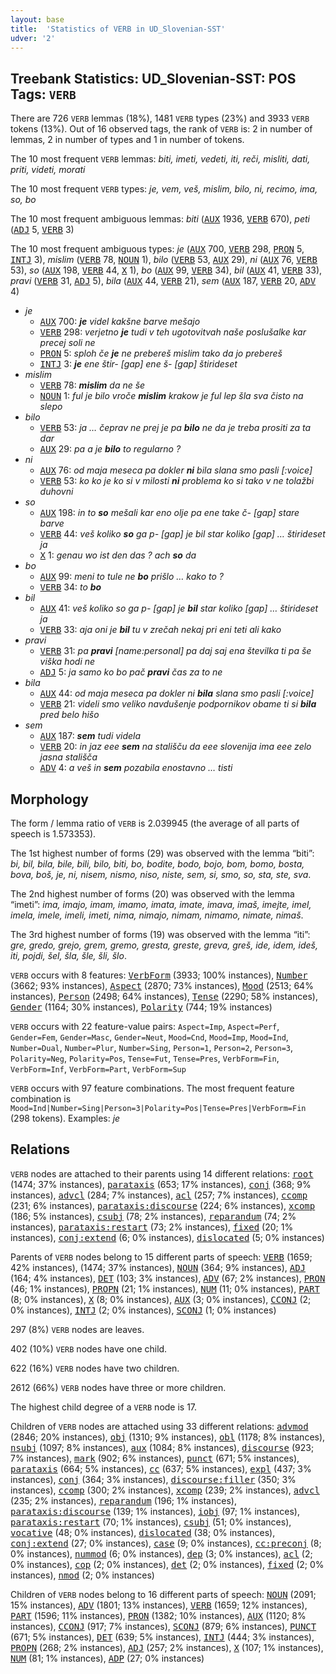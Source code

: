 ```yaml
---
layout: base
title:  'Statistics of VERB in UD_Slovenian-SST'
udver: '2'
---
```


## Treebank Statistics: UD_Slovenian-SST: POS Tags: `VERB`

There are 726 `VERB` lemmas (18%), 1481 `VERB` types (23%) and 3933 `VERB` tokens (13%).
Out of 16 observed tags, the rank of `VERB` is: 2 in number of lemmas, 2 in number of types and 1 in number of tokens.

The 10 most frequent `VERB` lemmas: <em>biti, imeti, vedeti, iti, reči, misliti, dati, priti, videti, morati</em>

The 10 most frequent `VERB` types:  <em>je, vem, veš, mislim, bilo, ni, recimo, ima, so, bo</em>

The 10 most frequent ambiguous lemmas: <em>biti</em> (<tt><a href="sl_sst-pos-AUX.html">AUX</a></tt> 1936, <tt><a href="sl_sst-pos-VERB.html">VERB</a></tt> 670), <em>peti</em> (<tt><a href="sl_sst-pos-ADJ.html">ADJ</a></tt> 5, <tt><a href="sl_sst-pos-VERB.html">VERB</a></tt> 3)

The 10 most frequent ambiguous types:  <em>je</em> (<tt><a href="sl_sst-pos-AUX.html">AUX</a></tt> 700, <tt><a href="sl_sst-pos-VERB.html">VERB</a></tt> 298, <tt><a href="sl_sst-pos-PRON.html">PRON</a></tt> 5, <tt><a href="sl_sst-pos-INTJ.html">INTJ</a></tt> 3), <em>mislim</em> (<tt><a href="sl_sst-pos-VERB.html">VERB</a></tt> 78, <tt><a href="sl_sst-pos-NOUN.html">NOUN</a></tt> 1), <em>bilo</em> (<tt><a href="sl_sst-pos-VERB.html">VERB</a></tt> 53, <tt><a href="sl_sst-pos-AUX.html">AUX</a></tt> 29), <em>ni</em> (<tt><a href="sl_sst-pos-AUX.html">AUX</a></tt> 76, <tt><a href="sl_sst-pos-VERB.html">VERB</a></tt> 53), <em>so</em> (<tt><a href="sl_sst-pos-AUX.html">AUX</a></tt> 198, <tt><a href="sl_sst-pos-VERB.html">VERB</a></tt> 44, <tt><a href="sl_sst-pos-X.html">X</a></tt> 1), <em>bo</em> (<tt><a href="sl_sst-pos-AUX.html">AUX</a></tt> 99, <tt><a href="sl_sst-pos-VERB.html">VERB</a></tt> 34), <em>bil</em> (<tt><a href="sl_sst-pos-AUX.html">AUX</a></tt> 41, <tt><a href="sl_sst-pos-VERB.html">VERB</a></tt> 33), <em>pravi</em> (<tt><a href="sl_sst-pos-VERB.html">VERB</a></tt> 31, <tt><a href="sl_sst-pos-ADJ.html">ADJ</a></tt> 5), <em>bila</em> (<tt><a href="sl_sst-pos-AUX.html">AUX</a></tt> 44, <tt><a href="sl_sst-pos-VERB.html">VERB</a></tt> 21), <em>sem</em> (<tt><a href="sl_sst-pos-AUX.html">AUX</a></tt> 187, <tt><a href="sl_sst-pos-VERB.html">VERB</a></tt> 20, <tt><a href="sl_sst-pos-ADV.html">ADV</a></tt> 4)


* <em>je</em>
  * <tt><a href="sl_sst-pos-AUX.html">AUX</a></tt> 700: <em><b>je</b> videl kakšne barve mešajo</em>
  * <tt><a href="sl_sst-pos-VERB.html">VERB</a></tt> 298: <em>verjetno <b>je</b> tudi v teh ugotovitvah naše poslušalke kar precej soli ne</em>
  * <tt><a href="sl_sst-pos-PRON.html">PRON</a></tt> 5: <em>sploh če <b>je</b> ne prebereš mislim tako da jo prebereš</em>
  * <tt><a href="sl_sst-pos-INTJ.html">INTJ</a></tt> 3: <em><b>je</b> ene štir- [gap] ene š- [gap] štirideset</em>
* <em>mislim</em>
  * <tt><a href="sl_sst-pos-VERB.html">VERB</a></tt> 78: <em><b>mislim</b> da ne še</em>
  * <tt><a href="sl_sst-pos-NOUN.html">NOUN</a></tt> 1: <em>ful je bilo vroče <b>mislim</b> krakow je ful lep šla sva čisto na slepo</em>
* <em>bilo</em>
  * <tt><a href="sl_sst-pos-VERB.html">VERB</a></tt> 53: <em>ja … čeprav ne prej je pa <b>bilo</b> ne da je treba prositi za ta dar</em>
  * <tt><a href="sl_sst-pos-AUX.html">AUX</a></tt> 29: <em>pa a je <b>bilo</b> to regularno ?</em>
* <em>ni</em>
  * <tt><a href="sl_sst-pos-AUX.html">AUX</a></tt> 76: <em>od maja meseca pa dokler <b>ni</b> bila slana smo pasli [:voice]</em>
  * <tt><a href="sl_sst-pos-VERB.html">VERB</a></tt> 53: <em>ko ko je ko si v milosti <b>ni</b> problema ko si tako v ne tolažbi duhovni</em>
* <em>so</em>
  * <tt><a href="sl_sst-pos-AUX.html">AUX</a></tt> 198: <em>in to <b>so</b> mešali kar eno olje pa ene take č- [gap] stare barve</em>
  * <tt><a href="sl_sst-pos-VERB.html">VERB</a></tt> 44: <em>veš koliko <b>so</b> ga p- [gap] je bil star koliko [gap] … štirideset ja</em>
  * <tt><a href="sl_sst-pos-X.html">X</a></tt> 1: <em>genau wo ist den das ? ach <b>so</b> da</em>
* <em>bo</em>
  * <tt><a href="sl_sst-pos-AUX.html">AUX</a></tt> 99: <em>meni to tule ne <b>bo</b> prišlo … kako to ?</em>
  * <tt><a href="sl_sst-pos-VERB.html">VERB</a></tt> 34: <em>to <b>bo</b></em>
* <em>bil</em>
  * <tt><a href="sl_sst-pos-AUX.html">AUX</a></tt> 41: <em>veš koliko so ga p- [gap] je <b>bil</b> star koliko [gap] … štirideset ja</em>
  * <tt><a href="sl_sst-pos-VERB.html">VERB</a></tt> 33: <em>aja oni je <b>bil</b> tu v zrečah nekaj pri eni teti ali kako</em>
* <em>pravi</em>
  * <tt><a href="sl_sst-pos-VERB.html">VERB</a></tt> 31: <em>pa <b>pravi</b> [name:personal] pa daj saj ena številka ti pa še viška hodi ne</em>
  * <tt><a href="sl_sst-pos-ADJ.html">ADJ</a></tt> 5: <em>ja samo ko bo pač <b>pravi</b> čas za to ne</em>
* <em>bila</em>
  * <tt><a href="sl_sst-pos-AUX.html">AUX</a></tt> 44: <em>od maja meseca pa dokler ni <b>bila</b> slana smo pasli [:voice]</em>
  * <tt><a href="sl_sst-pos-VERB.html">VERB</a></tt> 21: <em>videli smo veliko navdušenje podpornikov obame ti si <b>bila</b> pred belo hišo</em>
* <em>sem</em>
  * <tt><a href="sl_sst-pos-AUX.html">AUX</a></tt> 187: <em><b>sem</b> tudi videla</em>
  * <tt><a href="sl_sst-pos-VERB.html">VERB</a></tt> 20: <em>in jaz eee <b>sem</b> na stališču da eee slovenija ima eee zelo jasna stališča</em>
  * <tt><a href="sl_sst-pos-ADV.html">ADV</a></tt> 4: <em>a veš in <b>sem</b> pozabila enostavno … tisti</em>

## Morphology

The form / lemma ratio of `VERB` is 2.039945 (the average of all parts of speech is 1.573353).

The 1st highest number of forms (29) was observed with the lemma “biti”: <em>bi, bil, bila, bile, bili, bilo, biti, bo, bodite, bodo, bojo, bom, bomo, bosta, bova, boš, je, ni, nisem, nismo, niso, niste, sem, si, smo, so, sta, ste, sva</em>.

The 2nd highest number of forms (20) was observed with the lemma “imeti”: <em>ima, imajo, imam, imamo, imata, imate, imava, imaš, imejte, imel, imela, imele, imeli, imeti, nima, nimajo, nimam, nimamo, nimate, nimaš</em>.

The 3rd highest number of forms (19) was observed with the lemma “iti”: <em>gre, gredo, grejo, grem, gremo, gresta, greste, greva, greš, ide, idem, ideš, iti, pojdi, šel, šla, šle, šli, šlo</em>.

`VERB` occurs with 8 features: <tt><a href="sl_sst-feat-VerbForm.html">VerbForm</a></tt> (3933; 100% instances), <tt><a href="sl_sst-feat-Number.html">Number</a></tt> (3662; 93% instances), <tt><a href="sl_sst-feat-Aspect.html">Aspect</a></tt> (2870; 73% instances), <tt><a href="sl_sst-feat-Mood.html">Mood</a></tt> (2513; 64% instances), <tt><a href="sl_sst-feat-Person.html">Person</a></tt> (2498; 64% instances), <tt><a href="sl_sst-feat-Tense.html">Tense</a></tt> (2290; 58% instances), <tt><a href="sl_sst-feat-Gender.html">Gender</a></tt> (1164; 30% instances), <tt><a href="sl_sst-feat-Polarity.html">Polarity</a></tt> (744; 19% instances)

`VERB` occurs with 22 feature-value pairs: `Aspect=Imp`, `Aspect=Perf`, `Gender=Fem`, `Gender=Masc`, `Gender=Neut`, `Mood=Cnd`, `Mood=Imp`, `Mood=Ind`, `Number=Dual`, `Number=Plur`, `Number=Sing`, `Person=1`, `Person=2`, `Person=3`, `Polarity=Neg`, `Polarity=Pos`, `Tense=Fut`, `Tense=Pres`, `VerbForm=Fin`, `VerbForm=Inf`, `VerbForm=Part`, `VerbForm=Sup`

`VERB` occurs with 97 feature combinations.
The most frequent feature combination is `Mood=Ind|Number=Sing|Person=3|Polarity=Pos|Tense=Pres|VerbForm=Fin` (298 tokens).
Examples: <em>je</em>


## Relations

`VERB` nodes are attached to their parents using 14 different relations: <tt><a href="sl_sst-dep-root.html">root</a></tt> (1474; 37% instances), <tt><a href="sl_sst-dep-parataxis.html">parataxis</a></tt> (653; 17% instances), <tt><a href="sl_sst-dep-conj.html">conj</a></tt> (368; 9% instances), <tt><a href="sl_sst-dep-advcl.html">advcl</a></tt> (284; 7% instances), <tt><a href="sl_sst-dep-acl.html">acl</a></tt> (257; 7% instances), <tt><a href="sl_sst-dep-ccomp.html">ccomp</a></tt> (231; 6% instances), <tt><a href="sl_sst-dep-parataxis-discourse.html">parataxis:discourse</a></tt> (224; 6% instances), <tt><a href="sl_sst-dep-xcomp.html">xcomp</a></tt> (186; 5% instances), <tt><a href="sl_sst-dep-csubj.html">csubj</a></tt> (78; 2% instances), <tt><a href="sl_sst-dep-reparandum.html">reparandum</a></tt> (74; 2% instances), <tt><a href="sl_sst-dep-parataxis-restart.html">parataxis:restart</a></tt> (73; 2% instances), <tt><a href="sl_sst-dep-fixed.html">fixed</a></tt> (20; 1% instances), <tt><a href="sl_sst-dep-conj-extend.html">conj:extend</a></tt> (6; 0% instances), <tt><a href="sl_sst-dep-dislocated.html">dislocated</a></tt> (5; 0% instances)

Parents of `VERB` nodes belong to 15 different parts of speech: <tt><a href="sl_sst-pos-VERB.html">VERB</a></tt> (1659; 42% instances),  (1474; 37% instances), <tt><a href="sl_sst-pos-NOUN.html">NOUN</a></tt> (364; 9% instances), <tt><a href="sl_sst-pos-ADJ.html">ADJ</a></tt> (164; 4% instances), <tt><a href="sl_sst-pos-DET.html">DET</a></tt> (103; 3% instances), <tt><a href="sl_sst-pos-ADV.html">ADV</a></tt> (67; 2% instances), <tt><a href="sl_sst-pos-PRON.html">PRON</a></tt> (46; 1% instances), <tt><a href="sl_sst-pos-PROPN.html">PROPN</a></tt> (21; 1% instances), <tt><a href="sl_sst-pos-NUM.html">NUM</a></tt> (11; 0% instances), <tt><a href="sl_sst-pos-PART.html">PART</a></tt> (8; 0% instances), <tt><a href="sl_sst-pos-X.html">X</a></tt> (8; 0% instances), <tt><a href="sl_sst-pos-AUX.html">AUX</a></tt> (3; 0% instances), <tt><a href="sl_sst-pos-CCONJ.html">CCONJ</a></tt> (2; 0% instances), <tt><a href="sl_sst-pos-INTJ.html">INTJ</a></tt> (2; 0% instances), <tt><a href="sl_sst-pos-SCONJ.html">SCONJ</a></tt> (1; 0% instances)

297 (8%) `VERB` nodes are leaves.

402 (10%) `VERB` nodes have one child.

622 (16%) `VERB` nodes have two children.

2612 (66%) `VERB` nodes have three or more children.

The highest child degree of a `VERB` node is 17.

Children of `VERB` nodes are attached using 33 different relations: <tt><a href="sl_sst-dep-advmod.html">advmod</a></tt> (2846; 20% instances), <tt><a href="sl_sst-dep-obj.html">obj</a></tt> (1310; 9% instances), <tt><a href="sl_sst-dep-obl.html">obl</a></tt> (1178; 8% instances), <tt><a href="sl_sst-dep-nsubj.html">nsubj</a></tt> (1097; 8% instances), <tt><a href="sl_sst-dep-aux.html">aux</a></tt> (1084; 8% instances), <tt><a href="sl_sst-dep-discourse.html">discourse</a></tt> (923; 7% instances), <tt><a href="sl_sst-dep-mark.html">mark</a></tt> (902; 6% instances), <tt><a href="sl_sst-dep-punct.html">punct</a></tt> (671; 5% instances), <tt><a href="sl_sst-dep-parataxis.html">parataxis</a></tt> (664; 5% instances), <tt><a href="sl_sst-dep-cc.html">cc</a></tt> (637; 5% instances), <tt><a href="sl_sst-dep-expl.html">expl</a></tt> (437; 3% instances), <tt><a href="sl_sst-dep-conj.html">conj</a></tt> (364; 3% instances), <tt><a href="sl_sst-dep-discourse-filler.html">discourse:filler</a></tt> (350; 3% instances), <tt><a href="sl_sst-dep-ccomp.html">ccomp</a></tt> (300; 2% instances), <tt><a href="sl_sst-dep-xcomp.html">xcomp</a></tt> (239; 2% instances), <tt><a href="sl_sst-dep-advcl.html">advcl</a></tt> (235; 2% instances), <tt><a href="sl_sst-dep-reparandum.html">reparandum</a></tt> (196; 1% instances), <tt><a href="sl_sst-dep-parataxis-discourse.html">parataxis:discourse</a></tt> (139; 1% instances), <tt><a href="sl_sst-dep-iobj.html">iobj</a></tt> (97; 1% instances), <tt><a href="sl_sst-dep-parataxis-restart.html">parataxis:restart</a></tt> (70; 1% instances), <tt><a href="sl_sst-dep-csubj.html">csubj</a></tt> (51; 0% instances), <tt><a href="sl_sst-dep-vocative.html">vocative</a></tt> (48; 0% instances), <tt><a href="sl_sst-dep-dislocated.html">dislocated</a></tt> (38; 0% instances), <tt><a href="sl_sst-dep-conj-extend.html">conj:extend</a></tt> (27; 0% instances), <tt><a href="sl_sst-dep-case.html">case</a></tt> (9; 0% instances), <tt><a href="sl_sst-dep-cc-preconj.html">cc:preconj</a></tt> (8; 0% instances), <tt><a href="sl_sst-dep-nummod.html">nummod</a></tt> (6; 0% instances), <tt><a href="sl_sst-dep-dep.html">dep</a></tt> (3; 0% instances), <tt><a href="sl_sst-dep-acl.html">acl</a></tt> (2; 0% instances), <tt><a href="sl_sst-dep-cop.html">cop</a></tt> (2; 0% instances), <tt><a href="sl_sst-dep-det.html">det</a></tt> (2; 0% instances), <tt><a href="sl_sst-dep-fixed.html">fixed</a></tt> (2; 0% instances), <tt><a href="sl_sst-dep-nmod.html">nmod</a></tt> (2; 0% instances)

Children of `VERB` nodes belong to 16 different parts of speech: <tt><a href="sl_sst-pos-NOUN.html">NOUN</a></tt> (2091; 15% instances), <tt><a href="sl_sst-pos-ADV.html">ADV</a></tt> (1801; 13% instances), <tt><a href="sl_sst-pos-VERB.html">VERB</a></tt> (1659; 12% instances), <tt><a href="sl_sst-pos-PART.html">PART</a></tt> (1596; 11% instances), <tt><a href="sl_sst-pos-PRON.html">PRON</a></tt> (1382; 10% instances), <tt><a href="sl_sst-pos-AUX.html">AUX</a></tt> (1120; 8% instances), <tt><a href="sl_sst-pos-CCONJ.html">CCONJ</a></tt> (917; 7% instances), <tt><a href="sl_sst-pos-SCONJ.html">SCONJ</a></tt> (879; 6% instances), <tt><a href="sl_sst-pos-PUNCT.html">PUNCT</a></tt> (671; 5% instances), <tt><a href="sl_sst-pos-DET.html">DET</a></tt> (639; 5% instances), <tt><a href="sl_sst-pos-INTJ.html">INTJ</a></tt> (444; 3% instances), <tt><a href="sl_sst-pos-PROPN.html">PROPN</a></tt> (268; 2% instances), <tt><a href="sl_sst-pos-ADJ.html">ADJ</a></tt> (257; 2% instances), <tt><a href="sl_sst-pos-X.html">X</a></tt> (107; 1% instances), <tt><a href="sl_sst-pos-NUM.html">NUM</a></tt> (81; 1% instances), <tt><a href="sl_sst-pos-ADP.html">ADP</a></tt> (27; 0% instances)

